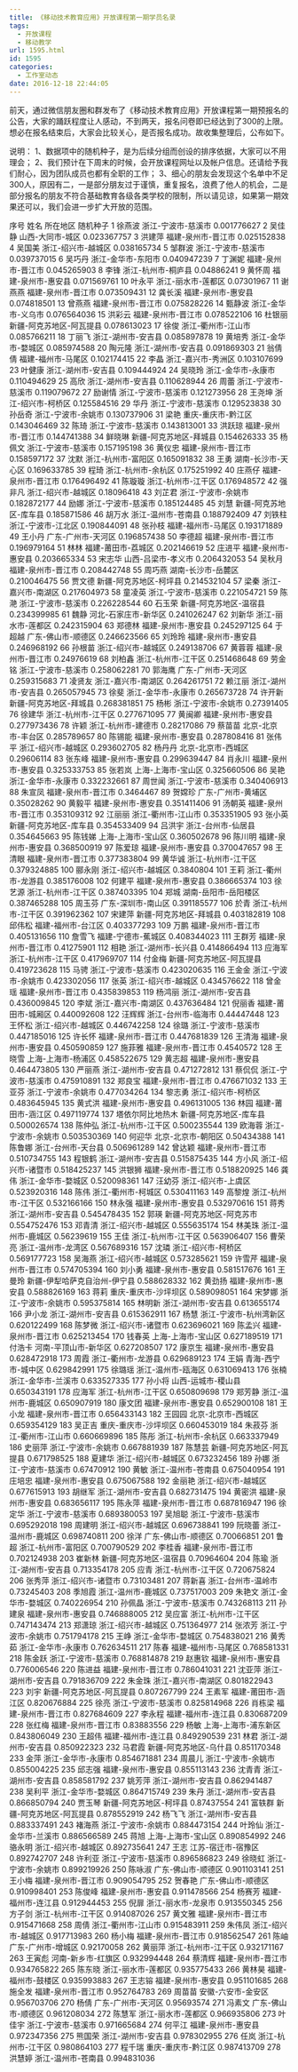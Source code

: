 ```yaml
---
title: 《移动技术教育应用》开放课程第一期学员名录
tags:
  - 开放课程
  - 移动教学
url: 1595.html
id: 1595
categories:
  - 工作室动态
date: 2016-12-18 22:44:05
---
```


前天，通过微信朋友圈和群发布了《移动技术教育应用》开放课程第一期预报名的公告，大家的踊跃程度让人感动，不到两天，报名问卷即已经达到了300的上限。想必在报名结束后，大家会比较关心，是否报名成功。故收集整理后，公布如下。

说明： 1、数据项中的随机种子，是为后续分组而创设的排序依据，大家可以不用理会； 2、我们预计在下周末的时候，会开放课程网址以及帐户信息。还请给予我们耐心，因为团队成员也都有全职的工作； 3、细心的朋友会发现这个名单中不足300人，原因有二，一是部分朋友过于谨慎，重复报名，浪费了他人的机会，二是部分报名的朋友不符合基础教育各级各类学校的限制，所以请见谅，如果第一期效果还可以，我们会进一步扩大开放的范围。

序号 姓名 所在地区 随机种子 1 徐燕波 浙江-宁波市-慈溪市 0.001776627 2 吴佳静 山西-大同市-城区 0.023367757 3 洪建萍 福建-泉州市-晋江市 0.025152838 4 吴国美 浙江-绍兴市-越城区 0.038165734 5 邹群波 浙江-宁波市-慈溪市 0.039737015 6 吴巧丹 浙江-金华市-东阳市 0.040947239 7 丁渊妮 福建-泉州市-晋江市 0.045265903 8 李锋 浙江-杭州市-桐庐县 0.04886241 9 黄怀周 福建-泉州市-惠安县 0.071569761 10 叶永平 浙江-丽水市-莲都区 0.07301967 11 谢燕燕 福建-泉州市-晋江市 0.073509431 12 龚长溪 福建-泉州市-惠安县 0.074818501 13 曾燕燕 福建-泉州市-晋江市 0.075828226 14 甄静波 浙江-金华市-义乌市 0.076564036 15 洪彩云 福建-泉州市-晋江市 0.078522106 16 杜银丽 新疆-阿克苏地区-阿瓦提县 0.078613023 17 徐俊 浙江-衢州市-江山市 0.085766211 18 丁丽飞 浙江-湖州市-安吉县 0.085897878 19 黄培秀 浙江-金华市-婺城区 0.085974588 20 陶元隆 浙江-湖州市-安吉县 0.091869303 21 翁倩倩 福建-福州市-马尾区 0.102174415 22 李晶 浙江-嘉兴市-秀洲区 0.103107699 23 叶健康 浙江-湖州市-安吉县 0.109444924 24 吴晓玲 浙江-金华市-永康市 0.110494629 25 高欣 浙江-湖州市-安吉县 0.110628944 26 周蕾 浙江-宁波市-慈溪市 0.119079672 27 励谢情 浙江-宁波市-慈溪市 0.121273956 28 王尧坤 浙江-绍兴市-柯桥区 0.125584516 29 华丹 浙江-宁波市-慈溪市 0.129523838 30 孙岳奇 浙江-宁波市-余姚市 0.130737906 31 梁艳 重庆-重庆市-黔江区 0.143046469 32 陈琦 浙江-宁波市-慈溪市 0.143813001 33 洪跃琼 福建-泉州市-晋江市 0.144741388 34 鲜晓琳 新疆-阿克苏地区-拜城县 0.154626333 35 杨佩文 浙江-宁波市-慈溪市 0.157195198 36 黄仪忠 福建-泉州市-晋江市 0.158597172 37 沈默 浙江-杭州市-富阳区 0.165091832 38 王勇 湖南-长沙市-天心区 0.169633785 39 程琦 浙江-杭州市-余杭区 0.175251992 40 庄燕仔 福建-泉州市-晋江市 0.176496492 41 陈璇璇 浙江-杭州市-江干区 0.176948572 42 强非凡 浙江-绍兴市-越城区 0.18096418 43 刘芷君 浙江-宁波市-余姚市 0.182872177 44 励娜 浙江-宁波市-慈溪市 0.185124485 45 刘慧 新疆-阿克苏地区-库车县 0.185871586 46 胡万水 浙江-温州市-苍南县 0.188792409 47 刘铁柱 浙江-宁波市-江北区 0.190844091 48 张孙枝 福建-福州市-马尾区 0.193171889 49 王小丹 广东-广州市-天河区 0.196857438 50 李德超 福建-泉州市-晋江市 0.196979164 51 林林 福建-莆田市-荔城区 0.202146619 52 庄进平 福建-泉州市-惠安县 0.203665334 53 宋志华 山西-吕梁市-孝义市 0.206432053 54 吴秋月 福建-泉州市-晋江市 0.208442748 55 周巧燕 湖南-长沙市-岳麓区 0.210046475 56 贾文德 新疆-阿克苏地区-柯坪县 0.214532104 57 梁秦 浙江-嘉兴市-南湖区 0.217604973 58 童凌英 浙江-宁波市-慈溪市 0.221054721 59 陈滟 浙江-宁波市-慈溪市 0.226228544 60 石玉荣 新疆-阿克苏地区-温宿县 0.234399985 61 魏静 河北-石家庄市-新华区 0.241026247 62 刘新华 浙江-丽水市-莲都区 0.242315904 63 郑德林 福建-泉州市-惠安县 0.245297125 64 于超越 广东-佛山市-顺德区 0.246623566 65 刘玲玲 福建-泉州市-惠安县 0.246968192 66 孙根苗 浙江-绍兴市-越城区 0.249138706 67 黄蓉蓉 福建-泉州市-晋江市 0.24976619 68 刘柏鑫 浙江-杭州市-江干区 0.251468648 69 劳金铭 浙江-宁波市-慈溪市 0.258062281 70 郭海鹰 广东-广州市-天河区 0.259315683 71 凌贤友 浙江-嘉兴市-南湖区 0.264261751 72 赖江丽 浙江-湖州市-安吉县 0.265057945 73 徐斐 浙江-金华市-永康市 0.265673728 74 许开新 新疆-阿克苏地区-拜城县 0.268381851 75 杨彬 浙江-宁波市-余姚市 0.27391405 76 徐建华 浙江-杭州市-江干区 0.277671095 77 黄闽卿 福建-泉州市-惠安县 0.277973436 78 许颖 浙江-杭州市-建德市 0.28217086 79 蔡苗苗 北京-北京市-丰台区 0.285789657 80 陈锡能 福建-泉州市-惠安县 0.287808416 81 张伟平 浙江-绍兴市-越城区 0.293602705 82 杨丹丹 北京-北京市-西城区 0.29606114 83 张东峰 福建-泉州市-惠安县 0.299639447 84 肖永川 福建-泉州市-惠安县 0.325333753 85 张若岚 上海-上海市-宝山区 0.325660506 86 吴艳 浙江-金华市-永康市 0.332232661 87 周世闻 浙江-宁波市-慈溪市 0.340406913 88 朱宣凤 福建-泉州市-晋江市 0.3464467 89 贺嫦珍 广东-广州市-黄埔区 0.35028262 90 黄毅平 福建-泉州市-惠安县 0.351411406 91 汤朝英 福建-泉州市-晋江市 0.353109312 92 江丽丽 浙江-衢州市-江山市 0.353351905 93 张小英 新疆-阿克苏地区-库车县 0.354533409 94 吕洪宇 浙江-台州市-仙居县 0.354645663 95 陈钱娣 上海-上海市-宝山区 0.360502678 96 陈川明 福建-泉州市-惠安县 0.368500919 97 陈爱琼 福建-泉州市-惠安县 0.370047657 98 王清眼 福建-泉州市-晋江市 0.377383804 99 黄华诚 浙江-杭州市-江干区 0.379324885 100 郦永刚 浙江-绍兴市-越城区 0.3840804 101 王莉 浙江-衢州市-龙游县 0.385176008 102 何建平 福建-泉州市-惠安县 0.386665374 103 徐艺源 浙江-杭州市-江干区 0.387403395 104 郑城 湖南-岳阳市-岳阳楼区 0.387465288 105 周玉芬 广东-深圳市-南山区 0.391185577 106 於青 浙江-杭州市-江干区 0.391962362 107 宋建萍 新疆-阿克苏地区-拜城县 0.403182819 108 邱伟松 福建-福州市-台江区 0.403377293 109 万鹏 福建-泉州市-晋江市 0.405131656 110 詹雪飞 福建-宁德市-蕉城区 0.408344023 111 王群芳 福建-泉州市-晋江市 0.41275901 112 相艳 浙江-湖州市-长兴县 0.414866494 113 应海军 浙江-杭州市-江干区 0.417969707 114 付金梅 新疆-阿克苏地区-阿瓦提县 0.419723628 115 马骋 浙江-宁波市-慈溪市 0.423020635 116 王金金 浙江-宁波市-余姚市 0.423302056 117 张英 浙江-绍兴市-越城区 0.434576622 118 曾金瑶 福建-泉州市-晋江市 0.435839853 119 杨鸿丽 浙江-湖州市-安吉县 0.436009845 120 李斌 浙江-嘉兴市-南湖区 0.437636484 121 倪丽香 福建-莆田市-城厢区 0.440092608 122 汪辉辉 浙江-台州市-临海市 0.44447448 123 王怀松 浙江-绍兴市-越城区 0.446742258 124 徐璐 浙江-宁波市-慈溪市 0.447185016 125 许长怀 福建-泉州市-晋江市 0.447681839 126 王清海 福建-泉州市-惠安县 0.450590859 127 施菲雅 福建-泉州市-晋江市 0.4540572 128 王晓雪 上海-上海市-杨浦区 0.458522675 129 黄志超 福建-泉州市-惠安县 0.464473805 130 严丽燕 浙江-湖州市-安吉县 0.471272812 131 蔡侃侃 浙江-宁波市-慈溪市 0.475910891 132 郑良宝 福建-泉州市-晋江市 0.476671032 133 王亚芬 浙江-宁波市-余姚市 0.477034264 134 黎志勇 浙江-绍兴市-柯桥区 0.483645945 135 黄式洪 福建-泉州市-惠安县 0.496131005 136 林园 福建-莆田市-涵江区 0.497119774 137 塔依尔阿比地热木 新疆-阿克苏地区-库车县 0.500026574 138 陈仲弘 浙江-杭州市-江干区 0.500235544 139 欧海蓉 浙江-宁波市-余姚市 0.503530369 140 何迎华 北京-北京市-朝阳区 0.50434388 141 陈鲁娜 浙江-台州市-天台县 0.506961289 142 曾达颖 福建-泉州市-晋江市 0.510734755 143 程银鹤 浙江-湖州市-安吉县 0.515875435 144 方小风 浙江-绍兴市-诸暨市 0.518425237 145 洪银狮 福建-泉州市-晋江市 0.518820925 146 龚伟 浙江-金华市-婺城区 0.520098361 147 汪幼芬 浙江-绍兴市-上虞区 0.523920316 148 陈伟 浙江-衢州市-柯城区 0.530411163 149 高黎煌 浙江-杭州市-江干区 0.532166166 150 林永强 福建-泉州市-惠安县 0.532970616 151 蒋秀 浙江-湖州市-安吉县 0.545478435 152 郭瑛 新疆-阿克苏地区-阿克苏市 0.554752476 153 邓青清 浙江-绍兴市-越城区 0.555635174 154 林美珠 浙江-温州市-鹿城区 0.56239619 155 王佳 浙江-杭州市-江干区 0.563906407 156 曹荣亮 浙江-温州市-龙湾区 0.567689316 157 沈璘 浙江-绍兴市-柯桥区 0.569177723 158 吴海燕 浙江-绍兴市-越城区 0.573285621 159 许雪芹 福建-泉州市-晋江市 0.574705394 160 刘小勇 福建-泉州市-惠安县 0.581517676 161 王曼玲 新疆-伊犁哈萨克自治州-伊宁县 0.588628332 162 黄劲扬 福建-泉州市-惠安县 0.588826169 163 蒋莉 重庆-重庆市-沙坪坝区 0.589098051 164 宋梦娜 浙江-宁波市-余姚市 0.595375814 165 林明新 浙江-湖州市-安吉县 0.613655174 166 尹小龙 浙江-湖州市-安吉县 0.615362911 167 杨慧 浙江-宁波市-杭州湾新区 0.620122499 168 陈梦微 浙江-绍兴市-诸暨市 0.623696021 169 陈孟兴 福建-泉州市-晋江市 0.625213454 170 钱春英 上海-上海市-宝山区 0.627189519 171 付浩卡 河南-平顶山市-新华区 0.627208507 172 康京生 福建-泉州市-惠安县 0.628472918 173 周霞 浙江-衢州市-龙游县 0.629689123 174 王娟 青海-西宁市-城中区 0.629842991 175 徐璐瑶 浙江-温州市-瓯海区 0.631069413 176 张楠 浙江-金华市-兰溪市 0.633527335 177 孙小将 山西-运城市-稷山县 0.650343191 178 应海军 浙江-杭州市-江干区 0.650809698 179 郑芳静 浙江-温州市-鹿城区 0.650907919 180 康文团 福建-泉州市-惠安县 0.652900108 181 王小龙 福建-泉州市-晋江市 0.656433143 182 王园园 北京-北京市-西城区 0.659354129 183 吴正吉 重庆-重庆市-沙坪坝区 0.660453019 184 朱菽芬 浙江-衢州市-江山市 0.660669896 185 陈彤 浙江-杭州市-余杭区 0.663337949 186 史丽萍 浙江-宁波市-余姚市 0.667881939 187 陈慧芸 新疆-阿克苏地区-阿瓦提县 0.671798525 188 夏建华 浙江-绍兴市-越城区 0.673232456 189 孙娜 浙江-宁波市-慈溪市 0.67470912 190 黄敏 浙江-温州市-苍南县 0.675040954 191 庄培忠 福建-泉州市-惠安县 0.675067588 192 金丽艳 浙江-绍兴市-越城区 0.677615913 193 胡继军 浙江-湖州市-安吉县 0.682731475 194 黄密洪 福建-泉州市-惠安县 0.683656117 195 陈永萍 福建-泉州市-晋江市 0.687816947 196 徐定华 浙江-宁波市-慈溪市 0.689380053 197 吴旭聪 浙江-宁波市-慈溪市 0.695292018 198 周建明 浙江-绍兴市-越城区 0.696738841 199 阮晓蕾 浙江-温州市-鹿城区 0.698740811 200 徐洋 广东-佛山市-顺德区 0.70066851 201 鲁超 浙江-杭州市-富阳区 0.700790529 202 李桂香 福建-泉州市-晋江市 0.702124938 203 崔新林 新疆-阿克苏地区-温宿县 0.70964604 204 陈瑜 浙江-湖州市-安吉县 0.713354178 205 应青 浙江-杭州市-江干区 0.720675824 206 张秀萍 浙江-绍兴市-诸暨市 0.73103481 207 蒋新喜 浙江-台州市-温岭市 0.73245403 208 季旭霞 浙江-温州市-鹿城区 0.737517003 209 朱艳文 浙江-金华市-婺城区 0.740226954 210 孙佩晶 浙江-宁波市-慈溪市 0.743268113 211 孙建泉 福建-泉州市-惠安县 0.746888005 212 吴应富 浙江-杭州市-江干区 0.747143474 213 郑潇琼 浙江-绍兴市-越城区 0.751364977 214 张浓芳 浙江-宁波市-余姚市 0.751794178 215 王峥 浙江-金华市-婺城区 0.754838021 216 黄秀茹 浙江-金华市-永康市 0.762634511 217 陈春 福建-福州市-马尾区 0.768581331 218 陈金跃 浙江-宁波市-慈溪市 0.768814878 219 赵惠钦 福建-泉州市-惠安县 0.776006546 220 陈进益 福建-泉州市-晋江市 0.786041031 221 沈亚萍 浙江-湖州市-安吉县 0.791836709 222 朱金珠 浙江-嘉兴市-南湖区 0.801822943 223 刘宇 新疆-阿克苏地区-阿瓦提县 0.807267799 224 王素军 福建-莆田市-涵江区 0.820676884 225 徐亮 浙江-宁波市-慈溪市 0.825814968 226 肖栋梁 福建-泉州市-晋江市 0.827684609 227 李永程 福建-福州市-连江县 0.830687209 228 张红梅 福建-泉州市-晋江市 0.83883556 229 杨敏 上海-上海市-浦东新区 0.843806049 230 王超伟 福建-福州市-连江县 0.849290539 231 林君 浙江-湖州市-安吉县 0.850922323 232 马君霞 新疆-阿克苏地区-乌什县 0.851170348 233 金萍 浙江-金华市-永康市 0.854671881 234 周晨儿 浙江-宁波市-余姚市 0.855004225 235 邱志强 福建-泉州市-惠安县 0.855113143 236 沈青青 浙江-湖州市-安吉县 0.858581792 237 姚芳萍 浙江-湖州市-安吉县 0.862941487 238 吴利平 浙江-金华市-婺城区 0.864715749 239 朱丹 浙江-湖州市-安吉县 0.866850794 240 贾玉琴 新疆-阿克苏地区-柯坪县 0.87437554 241 富轶群 新疆-阿克苏地区-阿瓦提县 0.878552919 242 杨飞飞 浙江-湖州市-安吉县 0.883337491 243 褚海燕 浙江-宁波市-余姚市 0.884473154 244 叶玲仙 浙江-金华市-兰溪市 0.886566589 245 蒋旭 上海-上海市-宝山区 0.890854992 246 骆永明 浙江-绍兴市-越城区 0.892735641 247 王志 江苏-宿迁市-宿豫区 0.892742707 248 许利亚 浙江-宁波市-慈溪市 0.896586823 249 徐晓虹 浙江-宁波市-余姚市 0.899219926 250 陈咏淑 广东-佛山市-顺德区 0.901103141 251 王小梅 福建-泉州市-晋江市 0.909054795 252 贺春艳 广东-佛山市-顺德区 0.910998401 253 陈俊峰 福建-泉州市-惠安县 0.911478566 254 杨赛芳 福建-福州市-连江县 0.912944453 255 倪扉 浙江-丽水市-龙泉市 0.913550345 256 方子剑 浙江-杭州市-江干区 0.914087026 257 黄文雅 福建-泉州市-晋江市 0.915471668 258 周倩 浙江-衢州市-江山市 0.915483911 259 朱伟凤 浙江-绍兴市-越城区 0.917713983 260 杨小梅 福建-泉州市-晋江市 0.918562547 261 陈岫 广东-广州市-增城区 0.92170058 262 黄丽萍 浙江-杭州市-江干区 0.932171167 263 王寅彪 河南-新乡市-红旗区 0.932994448 264 蔡清辉 福建-泉州市-晋江市 0.934765822 265 陈东晓 浙江-丽水市-莲都区 0.935775433 266 黄林昊 福建-福州市-鼓楼区 0.935993883 267 王志镕 福建-泉州市-惠安县 0.951101685 268 施全发 福建-泉州市-晋江市 0.952764783 269 周苗苗 安徽-六安市-金安区 0.956703706 270 杨倩 广东-广州市-天河区 0.95693574 271 冯素文 广东-佛山市-顺德区 0.961208034 272 陈慧军 浙江-丽水市-莲都区 0.966935806 273 叶佳宇 浙江-宁波市-慈溪市 0.971665684 274 何平江 福建-泉州市-惠安县 0.972347356 275 熊国荣 浙江-湖州市-安吉县 0.978302955 276 任岚 浙江-杭州市-江干区 0.980864103 277 程千瑞 重庆-重庆市-黔江区 0.987413709 278 洪慧婷 浙江-温州市-苍南县 0.994831036